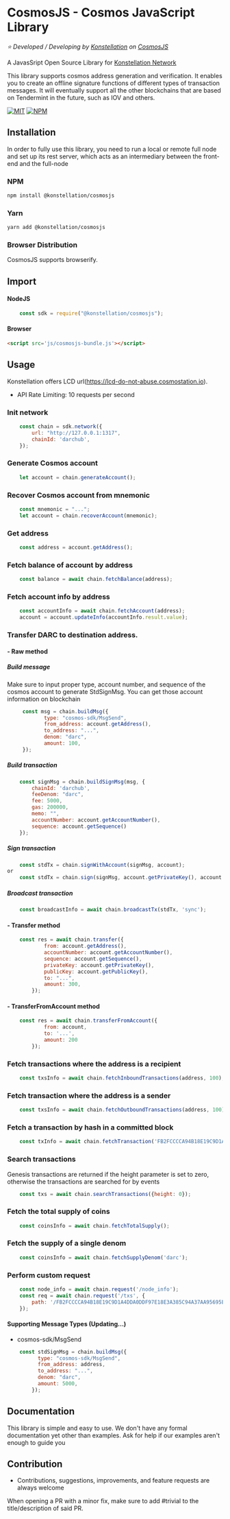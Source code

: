 # CosmosJS - Cosmos JavaScript Library 

*:star: Developed / Developing by [Konstellation](https://github.com/konstellation/) on [CosmosJS](https://github.com/cosmostation/cosmosjs/)*

A JavasSript Open Source Library for [Konstellation Network](https://konstellation.tech/)

This library supports cosmos address generation and verification. It enables you to create an offline signature functions of different types of transaction messages. It will eventually support all the other blockchains that are based on Tendermint in the future, such as IOV and others.

[![MIT](https://img.shields.io/apm/l/vim-mode.svg)](https://github.com/konstellation/cosmosjs/blob/master/LICENSE)
[![NPM](https://img.shields.io/npm/v/@konstellation/cosmosjs.svg)](https://www.npmjs.com/package/@konstellation/cosmosjs)

## Installation

In order to fully use this library, you need to run a local or remote full node and set up its rest server, which acts as an intermediary between the front-end and the full-node

### NPM

```bash
npm install @konstellation/cosmosjs
```

### Yarn

```bash
yarn add @konstellation/cosmosjs
```

### Browser Distribution

CosmosJS supports browserify.

## Import 

#### NodeJS

```js
    const sdk = require("@konstellation/cosmosjs");
```

#### Browser

```html
<script src='js/cosmosjs-bundle.js'></script>
```

## Usage
Konstellation offers LCD url(https://lcd-do-not-abuse.cosmostation.io).
* API Rate Limiting: 10 requests per second

### Init network
```js
    const chain = sdk.network({
        url: "http://127.0.0.1:1317",
        chainId: 'darchub',
    });
```

### Generate Cosmos account
```js
    let account = chain.generateAccount();
```

### Recover Cosmos account from mnemonic
```js
    const mnemonic = "...";
    let account = chain.recoverAccount(mnemonic);
```

### Get address
```js
    const address = account.getAddress();
```

### Fetch balance of account by address
```js
    const balance = await chain.fetchBalance(address);
```

### Fetch account info by address
```js
    const accountInfo = await chain.fetchAccount(address);
    account = account.updateInfo(accountInfo.result.value);
```

### Transfer DARC to destination address. 
#### - Raw method

##### Build message
Make sure to input proper type, account number, and sequence of the cosmos account to generate StdSignMsg. You can get those account information on blockchain 
```js
     const msg = chain.buildMsg({
            type: "cosmos-sdk/MsgSend",
            from_address: account.getAddress(),
            to_address: "...",
            denom: "darc",
            amount: 100,	
     });
```

##### Build transaction
```js
    const signMsg = chain.buildSignMsg(msg, {
        chainId: 'darchub',
        feeDenom: "darc",
        fee: 5000,
        gas: 200000,
        memo: "",
        accountNumber: account.getAccountNumber(),
        sequence: account.getSequence()
    });
```

##### Sign transaction 
```js
    const stdTx = chain.signWithAccount(signMsg, account);
or
    const stdTx = chain.sign(signMsg, account.getPrivateKey(), account.getPublicKey());
```

##### Broadcast transaction 
```js
    const broadcastInfo = await chain.broadcastTx(stdTx, 'sync');
```

#### - Transfer method
```js
    const res = await chain.transfer({
            from: account.getAddress(),
            accountNumber: account.getAccountNumber(),
            sequence: account.getSequence(),
            privateKey: account.getPrivateKey(),
            publicKey: account.getPublicKey(),
            to: "...",
            amount: 300,
        });
```

#### - TransferFromAccount method
```js
    const res = await chain.transferFromAccount({
            from: account,
            to: '...',
            amount: 200
        });
```

### Fetch transactions where the address is a recipient
```js
    const txsInfo = await chain.fetchInboundTransactions(address, 100);
```

### Fetch transaction where the address is a sender
```js
    const txsInfo = await chain.fetchOutboundTransactions(address, 100);
```

### Fetch a transaction by hash in a committed block
```js
    const txInfo = await chain.fetchTransaction('FB2FCCCCA94B18E19C9D1A4DDA0DDF97E18E3A385C94A37AA95695E65F7364D5');
```

### Search transactions 
Genesis transactions are returned if the height parameter is set to zero, otherwise the transactions are searched for by events
```js
    const txs = await chain.searchTransactions({height: 0});
```

### Fetch the total supply of coins
```js
    const coinsInfo = await chain.fetchTotalSupply();
```

### Fetch the supply of a single denom
```js
    const coinsInfo = await chain.fetchSupplyDenom('darc');
```

### Perform custom request
```js
    const node_info = await chain.request('/node_info');
    const req = await chain.request('/txs', {
        path: '/FB2FCCCCA94B18E19C9D1A4DDA0DDF97E18E3A385C94A37AA95695E65F7364D5'
    });
```

#### Supporting Message Types (Updating...)

- cosmos-sdk/MsgSend
```js
    const stdSignMsg = chain.buildMsg({
          type: "cosmos-sdk/MsgSend",
          from_address: address,
          to_address: "...",
          denom: "darc",
          amount: 5000,
        });
```

## Documentation

This library is simple and easy to use. We don't have any formal documentation yet other than examples. Ask for help if our examples aren't enough to guide you

## Contribution

- Contributions, suggestions, improvements, and feature requests are always welcome

When opening a PR with a minor fix, make sure to add #trivial to the title/description of said PR.

